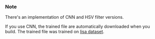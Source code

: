 ### Note
There's an implementation of CNN and HSV filter versions.

If you use CNN, the trained file are automatically downloaded when you build.
The trained file was trained on [lisa dataset](http://cvrr.ucsd.edu/LISA/lisa-traffic-sign-dataset.html).
